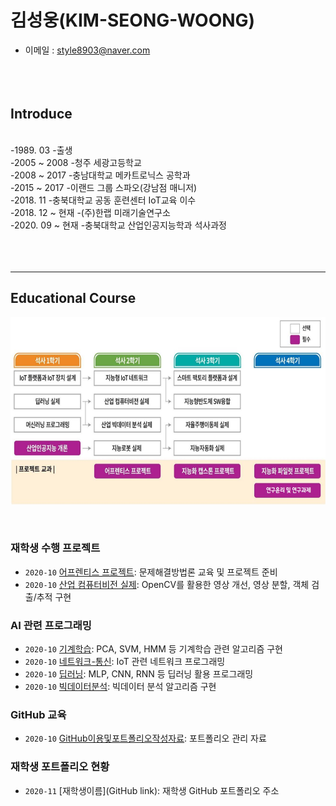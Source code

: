 # **김성웅(KIM-SEONG-WOONG)**
- 이메일 : [style8903@naver.com](mailto:style8903@naver.com)
</br></br></br></br>
## Introduce
</br>
-1989. 03
  -출생
</br>
-2005 ~ 2008
  -청주 세광고등학교
</br>
-2008 ~ 2017
  -충남대학교 메카트로닉스 공학과
</br>
-2015 ~ 2017
  -이랜드 그룹 스파오(강남점 매니저)
</br>
-2018. 11
  -충북대학교 공동 훈련센터 IoT교육 이수
</br>
-2018. 12 ~ 현재
  -(주)한랩 미래기술연구소
</br>
-2020. 09 ~ 현재
  -충북대학교 산업인공지능학과 석사과정
</br>
</br></br></br>




-------------------------


## Educational Course

<p align="center">
  
<img src="./images/EdCoourse.JPG"  width="640" height="300">

</p>
</br>

### 재학생 수행 프로젝트

- `2020-10` [어프렌티스 프로젝트](https://github.com/style8903/industrial-AI/tree/master/projects/어프렌티스-프로젝트): 문제해결방법론 교육 및 프로젝트 준비
- `2020-10` [산업 컴퓨터비전 실제](https://github.com/style8903/industrial-AI/tree/master/projects/산업-컴퓨터비전-실제): OpenCV를 활용한 영상 개선, 영상 분할, 객체 검출/추적 구현 

### AI 관련 프로그래밍

- `2020-10` [기계학습](https://github.com/style8903/industrial-AI/tree/master/programming/기계학습): PCA, SVM, HMM 등 기계학습 관련 알고리즘 구현
- `2020-10` [네트워크-통신](https://github.com/style8903/industrial-AI/tree/master/programming/네트워크-통신): IoT 관련 네트워크 프로그래밍
- `2020-10` [딥러닝](https://github.com/style8903/industrial-AI/tree/master/programming/딥러닝): MLP, CNN, RNN 등 딥러닝 활용 프로그래밍
- `2020-10` [빅데이터분석](https://github.com/style8903/industrial-AI/tree/master/programming/빅데이터분석): 빅데이터 분석 알고리즘 구현

### GitHub 교육

- `2020-10` [GitHub이용및포트폴리오작성자료](https://github.com/Bessesian/industrial-AI/tree/master/Education): 포트폴리오 관리 자료

### 재학생 포트폴리오 현황

- `2020-11` [재학생이름](GitHub link): 재학생 GitHub 포트폴리오 주소


